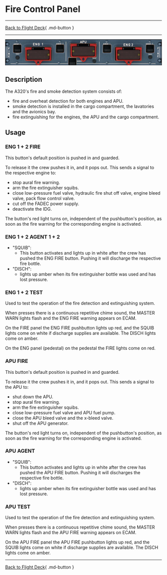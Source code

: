 # Fire Control Panel

---

[Back to Flight Deck](../index.md){ .md-button }

---

![Fire Control Panel](../../../assets/a32nx-briefing/overhead-panel/Fire-Control-Panel.jpg "Fire Control Panel")

## Description

The A320's fire and smoke detection system consists of:

- fire and overheat detection for both engines and APU.
- smoke detection is installed in the cargo compartment, the lavatories and the avionics bay.
- fire extinguishing for the engines, the APU and the cargo compartment.

## Usage

### ENG 1 + 2 FIRE

This button's default position is pushed in and guarded.

To release it the crew pushes it in, and it pops out. This sends a signal
to the respective engine to:

- stop aural fire warning.
- arm the fire extinguisher squibs.
- close low-pressure fuel valve, hydraulic fire shut off valve, engine bleed valve, pack flow control valve.
- cut off the FADEC power supply.
- deactivate the IDG.

The button's red light turns on, independent of the pushbutton's position, as soon as the fire warning for the corresponding engine is activated.

### ENG 1 + 2 AGENT 1 + 2

- "SQUIB":
    - This button activates and lights up in white after the crew has pushed the ENG FIRE button. Pushing it will discharge the respective fire bottle.
- "DISCH":
    - lights up amber when its fire extinguisher bottle was used and has lost pressure.

### ENG 1 + 2 TEST

Used to test the operation of the fire detection and extinguishing system.

When presses there is a continuous repetitive chime sound, the MASTER WARN lights flash and the ENG FIRE warning appears on ECAM.

On the FIRE panel the ENG FIRE pushbutton lights up red, and the SQUIB lights come on white if discharge supplies are available. The DISCH lights come on amber.

On the ENG panel (pedestal) on the pedestal the FIRE lights come on red.

### APU FIRE

This button's default position is pushed in and guarded.

To release it the crew pushes it in, and it pops out. This sends a signal
to the APU to:

- shut down the APU.
- stop aural fire warning.
- arm the fire extinguisher squibs.
- close low-pressure fuel valve and APU fuel pump.
- close the APU bleed valve and the x-bleed valve.
- shut off the APU generator.

The button's red light turns on, independent of the pushbutton's position, as soon as the fire warning for the corresponding engine is activated.

### APU AGENT

- "SQUIB":
    - This button activates and lights up in white after the crew has pushed the APU FIRE button. Pushing it will discharges the respective fire bottle.
- "DISCH":
    - lights up amber when its fire extinguisher bottle was used and has lost pressure.

### APU TEST

Used to test the operation of the fire detection and extinguishing system.

When presses there is a continuous repetitive chime sound, the MASTER WARN lights flash and the APU FIRE warning appears on ECAM.

On the APU FIRE panel the APU FIRE pushbutton lights up red, and the SQUIB lights come on white if discharge supplies are available. The DISCH lights come on amber.

---

[Back to Flight Deck](../index.md){ .md-button }
